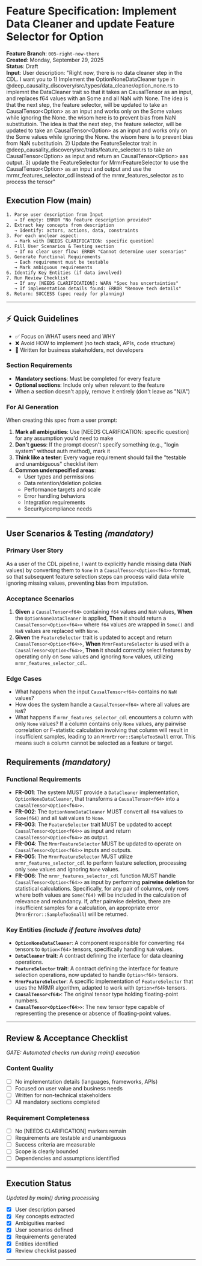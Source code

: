 # Feature Specification: Implement Data Cleaner and update Feature Selector for Option<f64>

**Feature Branch**: `005-right-now-there`  
**Created**: Monday, September 29, 2025  
**Status**: Draft  
**Input**: User description: "Right now, there is no data cleaner step in the CDL. I want you to 1) Implement the OptionNoneDataCleaner type in @deep_causality_discovery/src/types/data_cleaner/option_none.rs to implemnt the DataCleaner trait so that it takes an CausalTensor<f64> as an input, and replaces f64 values with an Some and all NaN with None. The idea is that the next step, the feature selector, will be updated to take an CausalTensor<Option<f64>> as an input and works only on the Some values while ignoring the None. the wisom here is to prevent bias from NaN substitutioin. The idea is that the next step, the feature selector, will be updated to take an CausalTensor<Option<f64>> as an input and works only on the Some values while ignoring the None. the wisom here is to prevent bias from NaN substitutioin. 2) Update the FeatureSelector trait in @deep_causality_discovery/src/traits/feature_selector.rs to take an CausalTensor<Option<f64>> as input and return an CausalTensor<Option<f64>> aas output. 3) update the FeatureSelector for MrmrFeatureSelector to use the CausalTensor<Option<f64>> as an input and output and use the mrmr_features_selector_cdl instead of the mrmr_features_selector as to process the tensor"

## Execution Flow (main)
```
1. Parse user description from Input
   → If empty: ERROR "No feature description provided"
2. Extract key concepts from description
   → Identify: actors, actions, data, constraints
3. For each unclear aspect:
   → Mark with [NEEDS CLARIFICATION: specific question]
4. Fill User Scenarios & Testing section
   → If no clear user flow: ERROR "Cannot determine user scenarios"
5. Generate Functional Requirements
   → Each requirement must be testable
   → Mark ambiguous requirements
6. Identify Key Entities (if data involved)
7. Run Review Checklist
   → If any [NEEDS CLARIFICATION]: WARN "Spec has uncertainties"
   → If implementation details found: ERROR "Remove tech details"
8. Return: SUCCESS (spec ready for planning)
```

---

## ⚡ Quick Guidelines
- ✅ Focus on WHAT users need and WHY
- ❌ Avoid HOW to implement (no tech stack, APIs, code structure)
- 👥 Written for business stakeholders, not developers

### Section Requirements
- **Mandatory sections**: Must be completed for every feature
- **Optional sections**: Include only when relevant to the feature
- When a section doesn't apply, remove it entirely (don't leave as "N/A")

### For AI Generation
When creating this spec from a user prompt:
1. **Mark all ambiguities**: Use [NEEDS CLARIFICATION: specific question] for any assumption you'd need to make
2. **Don't guess**: If the prompt doesn't specify something (e.g., "login system" without auth method), mark it
3. **Think like a tester**: Every vague requirement should fail the "testable and unambiguous" checklist item
4. **Common underspecified areas**:
   - User types and permissions
   - Data retention/deletion policies  
   - Performance targets and scale
   - Error handling behaviors
   - Integration requirements
   - Security/compliance needs

---

## User Scenarios & Testing *(mandatory)*

### Primary User Story
As a user of the CDL pipeline, I want to explicitly handle missing data (NaN values) by converting them to `None` in a `CausalTensor<Option<f64>>` format, so that subsequent feature selection steps can process valid data while ignoring missing values, preventing bias from imputation.

### Acceptance Scenarios
1. **Given** a `CausalTensor<f64>` containing `f64` values and `NaN` values, **When** the `OptionNoneDataCleaner` is applied, **Then** it should return a `CausalTensor<Option<f64>>` where `f64` values are wrapped in `Some()` and `NaN` values are replaced with `None`.
2. **Given** the `FeatureSelector` trait is updated to accept and return `CausalTensor<Option<f64>>`, **When** `MrmrFeatureSelector` is used with a `CausalTensor<Option<f64>>`, **Then** it should correctly select features by operating only on `Some` values and ignoring `None` values, utilizing `mrmr_features_selector_cdl`.

### Edge Cases
- What happens when the input `CausalTensor<f64>` contains no `NaN` values?
- How does the system handle a `CausalTensor<f64>` where all values are `NaN`?
- What happens if `mrmr_features_selector_cdl` encounters a column with only `None` values? If a column contains only `None` values, any pairwise correlation or F-statistic calculation involving that column will result in insufficient samples, leading to an `MrmrError::SampleTooSmall` error. This means such a column cannot be selected as a feature or target.

## Requirements *(mandatory)*

### Functional Requirements
- **FR-001**: The system MUST provide a `DataCleaner` implementation, `OptionNoneDataCleaner`, that transforms a `CausalTensor<f64>` into a `CausalTensor<Option<f64>>`.
- **FR-002**: The `OptionNoneDataCleaner` MUST convert all `f64` values to `Some(f64)` and all `NaN` values to `None`.
- **FR-003**: The `FeatureSelector` trait MUST be updated to accept `CausalTensor<Option<f64>>` as input and return `CausalTensor<Option<f64>>` as output.
- **FR-004**: The `MrmrFeatureSelector` MUST be updated to operate on `CausalTensor<Option<f64>>` inputs and outputs.
- **FR-005**: The `MrmrFeatureSelector` MUST utilize `mrmr_features_selector_cdl` to perform feature selection, processing only `Some` values and ignoring `None` values.
- **FR-006**: The `mrmr_features_selector_cdl` function MUST handle `CausalTensor<Option<f64>>` as input by performing **pairwise deletion** for statistical calculations. Specifically, for any pair of columns, only rows where both values are `Some(f64)` will be included in the calculation of relevance and redundancy. If, after pairwise deletion, there are insufficient samples for a calculation, an appropriate error (`MrmrError::SampleTooSmall`) will be returned.

### Key Entities *(include if feature involves data)*
- **`OptionNoneDataCleaner`**: A component responsible for converting `f64` tensors to `Option<f64>` tensors, specifically handling `NaN` values.
- **`DataCleaner` trait**: A contract defining the interface for data cleaning operations.
- **`FeatureSelector` trait**: A contract defining the interface for feature selection operations, now updated to handle `Option<f64>` tensors.
- **`MrmrFeatureSelector`**: A specific implementation of `FeatureSelector` that uses the MRMR algorithm, adapted to work with `Option<f64>` tensors.
- **`CausalTensor<f64>`**: The original tensor type holding floating-point numbers.
- **`CausalTensor<Option<f64>>`**: The new tensor type capable of representing the presence or absence of floating-point values.

---

## Review & Acceptance Checklist
*GATE: Automated checks run during main() execution*

### Content Quality
- [ ] No implementation details (languages, frameworks, APIs)
- [ ] Focused on user value and business needs
- [ ] Written for non-technical stakeholders
- [ ] All mandatory sections completed

### Requirement Completeness
- [ ] No [NEEDS CLARIFICATION] markers remain
- [ ] Requirements are testable and unambiguous  
- [ ] Success criteria are measurable
- [ ] Scope is clearly bounded
- [ ] Dependencies and assumptions identified

---

## Execution Status
*Updated by main() during processing*

- [x] User description parsed
- [x] Key concepts extracted
- [x] Ambiguities marked
- [x] User scenarios defined
- [x] Requirements generated
- [x] Entities identified
- [x] Review checklist passed

---